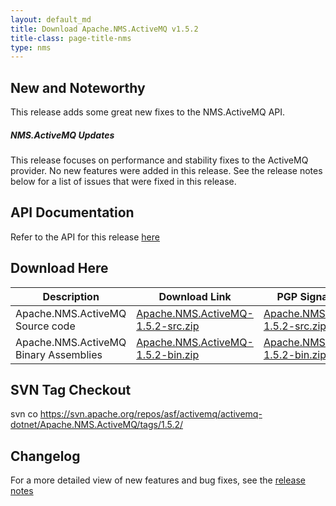 ```yaml
---
layout: default_md
title: Download Apache.NMS.ActiveMQ v1.5.2 
title-class: page-title-nms
type: nms
---
```


New and Noteworthy
------------------

This release adds some great new fixes to the NMS.ActiveMQ API.

##### NMS.ActiveMQ Updates

This release focuses on performance and stability fixes to the ActiveMQ provider. No new features were added in this release. See the release notes below for a list of issues that were fixed in this release.

API Documentation
-----------------

Refer to the API for this release [here](../../../nms-api)

Download Here
-------------

Description|Download Link|PGP Signature File|Version
---|---|---|---
Apache.NMS.ActiveMQ Source code|[Apache.NMS.ActiveMQ-1.5.2-src.zip](http://www.apache.org/dyn/closer.cgi/activemq/apache-nms/1.5.0/Apache.NMS.ActiveMQ-1.5.2-src.zip)|[Apache.NMS.ActiveMQ-1.5.2-src.zip.asc](http://www.apache.org/dyn/closer.cgi/activemq/apache-nms/1.5.0/Apache.NMS.ActiveMQ-1.5.2-src.zip.asc)|1.5.2.2508
Apache.NMS.ActiveMQ Binary Assemblies|[Apache.NMS.ActiveMQ-1.5.2-bin.zip](http://www.apache.org/dyn/closer.cgi/activemq/apache-nms/1.5.0/Apache.NMS.ActiveMQ-1.5.2-bin.zip)|[Apache.NMS.ActiveMQ-1.5.2-bin.zip.asc](http://www.apache.org/dyn/closer.cgi/activemq/apache-nms/1.5.0/Apache.NMS.ActiveMQ-1.5.2-bin.zip.asc)|1.5.2.2508

SVN Tag Checkout
----------------

svn co https://svn.apache.org/repos/asf/activemq/activemq-dotnet/Apache.NMS.ActiveMQ/tags/1.5.2/

Changelog
---------

For a more detailed view of new features and bug fixes, see the [release notes](https://issues.apache.org/jira/secure/ReleaseNote.jspa?projectId=12311201&styleName=Html&version=12316156)


